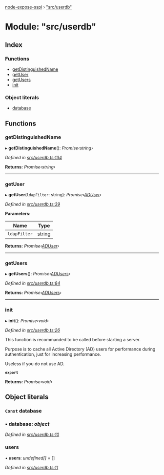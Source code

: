 [node-expose-sspi](../README.md) › ["src/userdb"](_src_userdb_.md)

# Module: "src/userdb"

## Index

### Functions

* [getDistinguishedName](_src_userdb_.md#getdistinguishedname)
* [getUser](_src_userdb_.md#getuser)
* [getUsers](_src_userdb_.md#getusers)
* [init](_src_userdb_.md#init)

### Object literals

* [database](_src_userdb_.md#const-database)

## Functions

###  getDistinguishedName

▸ **getDistinguishedName**(): *Promise‹string›*

*Defined in [src/userdb.ts:134](https://github.com/jlguenego/node-expose-sspi/blob/502a4fd/src/userdb.ts#L134)*

**Returns:** *Promise‹string›*

___

###  getUser

▸ **getUser**(`ldapFilter`: string): *Promise‹[ADUser](../interfaces/_src_interfaces_.aduser.md)›*

*Defined in [src/userdb.ts:39](https://github.com/jlguenego/node-expose-sspi/blob/502a4fd/src/userdb.ts#L39)*

**Parameters:**

Name | Type |
------ | ------ |
`ldapFilter` | string |

**Returns:** *Promise‹[ADUser](../interfaces/_src_interfaces_.aduser.md)›*

___

###  getUsers

▸ **getUsers**(): *Promise‹[ADUsers](_src_interfaces_.md#adusers)›*

*Defined in [src/userdb.ts:84](https://github.com/jlguenego/node-expose-sspi/blob/502a4fd/src/userdb.ts#L84)*

**Returns:** *Promise‹[ADUsers](_src_interfaces_.md#adusers)›*

___

###  init

▸ **init**(): *Promise‹void›*

*Defined in [src/userdb.ts:26](https://github.com/jlguenego/node-expose-sspi/blob/502a4fd/src/userdb.ts#L26)*

This function is recommanded to be called before starting a server.

Purpose is to cache all Active Directory (AD) users for
performance during authentication, just for increasing performance.

Useless if you do not use AD.

**`export`** 

**Returns:** *Promise‹void›*

## Object literals

### `Const` database

### ▪ **database**: *object*

*Defined in [src/userdb.ts:10](https://github.com/jlguenego/node-expose-sspi/blob/502a4fd/src/userdb.ts#L10)*

###  users

• **users**: *undefined[]* = []

*Defined in [src/userdb.ts:11](https://github.com/jlguenego/node-expose-sspi/blob/502a4fd/src/userdb.ts#L11)*
